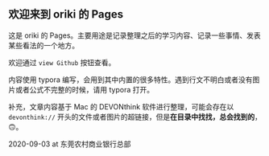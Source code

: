 ## 欢迎来到 oriki 的 Pages

这是 oriki 的 Pages。主要用途是记录整理之后的学习内容、记录一些事情、发表某些看法的一个地方。

欢迎通过 `view Github` 按钮查看。

内容使用 typora 编写，会用到其中内置的很多特性。遇到行文不明白或者没有图片或者公式不完整的时候，请用 typora 打开。

补充，文章内容基于 Mac 的 DEVONthink 软件进行整理，可能会存在以 `devonthink://` 开头的文件或者图片的超链接，但是**在目录中找找，总会找到的**，🙃。

2020-09-03 at 东莞农村商业银行总部

